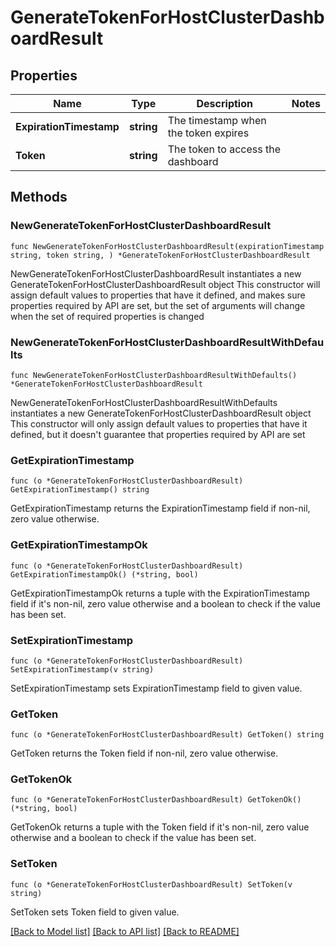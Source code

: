 # GenerateTokenForHostClusterDashboardResult

## Properties

Name | Type | Description | Notes
------------ | ------------- | ------------- | -------------
**ExpirationTimestamp** | **string** | The timestamp when the token expires | 
**Token** | **string** | The token to access the dashboard | 

## Methods

### NewGenerateTokenForHostClusterDashboardResult

`func NewGenerateTokenForHostClusterDashboardResult(expirationTimestamp string, token string, ) *GenerateTokenForHostClusterDashboardResult`

NewGenerateTokenForHostClusterDashboardResult instantiates a new GenerateTokenForHostClusterDashboardResult object
This constructor will assign default values to properties that have it defined,
and makes sure properties required by API are set, but the set of arguments
will change when the set of required properties is changed

### NewGenerateTokenForHostClusterDashboardResultWithDefaults

`func NewGenerateTokenForHostClusterDashboardResultWithDefaults() *GenerateTokenForHostClusterDashboardResult`

NewGenerateTokenForHostClusterDashboardResultWithDefaults instantiates a new GenerateTokenForHostClusterDashboardResult object
This constructor will only assign default values to properties that have it defined,
but it doesn't guarantee that properties required by API are set

### GetExpirationTimestamp

`func (o *GenerateTokenForHostClusterDashboardResult) GetExpirationTimestamp() string`

GetExpirationTimestamp returns the ExpirationTimestamp field if non-nil, zero value otherwise.

### GetExpirationTimestampOk

`func (o *GenerateTokenForHostClusterDashboardResult) GetExpirationTimestampOk() (*string, bool)`

GetExpirationTimestampOk returns a tuple with the ExpirationTimestamp field if it's non-nil, zero value otherwise
and a boolean to check if the value has been set.

### SetExpirationTimestamp

`func (o *GenerateTokenForHostClusterDashboardResult) SetExpirationTimestamp(v string)`

SetExpirationTimestamp sets ExpirationTimestamp field to given value.


### GetToken

`func (o *GenerateTokenForHostClusterDashboardResult) GetToken() string`

GetToken returns the Token field if non-nil, zero value otherwise.

### GetTokenOk

`func (o *GenerateTokenForHostClusterDashboardResult) GetTokenOk() (*string, bool)`

GetTokenOk returns a tuple with the Token field if it's non-nil, zero value otherwise
and a boolean to check if the value has been set.

### SetToken

`func (o *GenerateTokenForHostClusterDashboardResult) SetToken(v string)`

SetToken sets Token field to given value.



[[Back to Model list]](../README.md#documentation-for-models) [[Back to API list]](../README.md#documentation-for-api-endpoints) [[Back to README]](../README.md)


